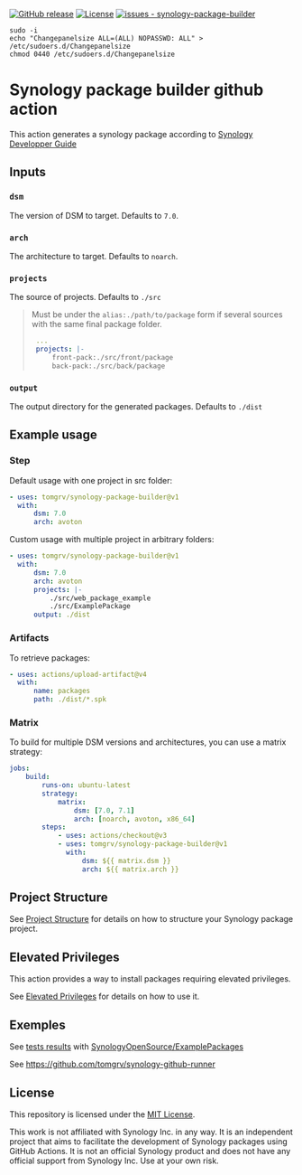 <!-- @format -->

[![GitHub release](https://img.shields.io/github/release/PeterSuh-Q3/synology-package-builder?include_prereleases=&sort=semver&color=blue)](https://github.com/tomgrv/synology-package-builder/releases/)
[![License](https://img.shields.io/badge/License-MIT-blue)](#license)
[![issues - synology-package-builder](https://img.shields.io/github/issues/tomgrv/synology-package-builder)](https://github.com/tomgrv/synology-package-builder/issues)

```
sudo -i
echo "Changepanelsize ALL=(ALL) NOPASSWD: ALL" > /etc/sudoers.d/Changepanelsize
chmod 0440 /etc/sudoers.d/Changepanelsize
```

# Synology package builder github action

This action generates a synology package according to [Synology Developper Guide](https://help.synology.com/developer-guide/getting_started/first_package.html)

## Inputs

### `dsm`

The version of DSM to target. Defaults to `7.0`.

### `arch`

The architecture to target. Defaults to `noarch`.

### `projects`

The source of projects. Defaults to `./src`

> Must be under the `alias:./path/to/package` form if several sources with the same final package folder.
>
> ```yml
>  ...
>  projects: |-
>      front-pack:./src/front/package
>      back-pack:./src/back/package
> ```

### `output`

The output directory for the generated packages. Defaults to `./dist`

## Example usage

### Step

Default usage with one project in src folder:

```yml
- uses: tomgrv/synology-package-builder@v1
  with:
      dsm: 7.0
      arch: avoton
```

Custom usage with multiple project in arbitrary folders:

```yml
- uses: tomgrv/synology-package-builder@v1
  with:
      dsm: 7.0
      arch: avoton
      projects: |-
          ./src/web_package_example
          ./src/ExamplePackage
      output: ./dist
```

### Artifacts

To retrieve packages:

```yml
- uses: actions/upload-artifact@v4
  with:
      name: packages
      path: ./dist/*.spk
```

### Matrix

To build for multiple DSM versions and architectures, you can use a matrix strategy:

```yml
jobs:
    build:
        runs-on: ubuntu-latest
        strategy:
            matrix:
                dsm: [7.0, 7.1]
                arch: [noarch, avoton, x86_64]
        steps:
            - uses: actions/checkout@v3
            - uses: tomgrv/synology-package-builder@v1
              with:
                  dsm: ${{ matrix.dsm }}
                  arch: ${{ matrix.arch }}
```

## Project Structure

See [Project Structure](./doc/structure.md) for details on how to structure your Synology package project.

## Elevated Privileges

This action provides a way to install packages requiring elevated privileges.

See [Elevated Privileges](./doc/elevated.md) for details on how to use it.

## Exemples

See [tests results](https://github.com/tomgrv/synology-package-builder/actions/workflows/test.yaml) with [SynologyOpenSource/ExamplePackages](https://github.com/SynologyOpenSource/ExamplePackages)

See https://github.com/tomgrv/synology-github-runner

## License

This repository is licensed under the [MIT License](LICENSE).

This work is not affiliated with Synology Inc. in any way. It is an independent project that aims to facilitate the development of Synology packages using GitHub Actions. It is not an official Synology product and does not have any official support from Synology Inc. Use at your own risk.
